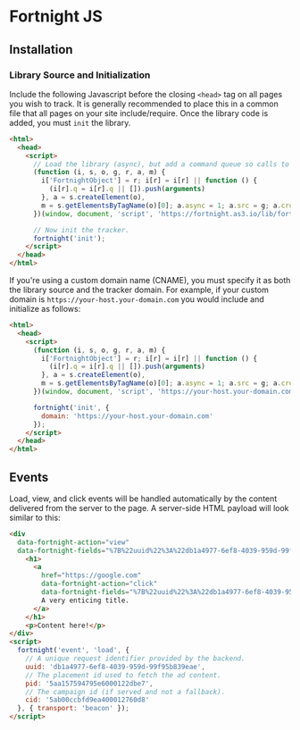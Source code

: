 # Fortnight JS

## Installation
### Library Source and Initialization
Include the following Javascript before the closing `<head>` tag on all pages you wish to track. It is generally recommended to place this in a common file that all pages on your site include/require. Once the library code is added, you must `init` the library.
```html
<html>
  <head>
    <script>
      // Load the library (async), but add a command queue so calls to `fortnight()` are immediate.
      (function (i, s, o, g, r, a, m) {
        i['FortnightObject'] = r; i[r] = i[r] || function () {
          (i[r].q = i[r].q || []).push(arguments)
        }, a = s.createElement(o),
        m = s.getElementsByTagName(o)[0]; a.async = 1; a.src = g; a.crossOrigin = 'anonymous'; m.parentNode.insertBefore(a, m)
      })(window, document, 'script', 'https://fortnight.as3.io/lib/fortnight.min.js', 'fortnight');

      // Now init the tracker.
      fortnight('init');
    </script>
  </head>
</html>
```
If you're using a custom domain name (CNAME), you must specify it as both the library source and the tracker domain. For example, if your custom domain is `https://your-host.your-domain.com` you would include and initialize as follows:
```html
<html>
  <head>
    <script>
      (function (i, s, o, g, r, a, m) {
        i['FortnightObject'] = r; i[r] = i[r] || function () {
          (i[r].q = i[r].q || []).push(arguments)
        }, a = s.createElement(o),
        m = s.getElementsByTagName(o)[0]; a.async = 1; a.src = g; a.crossOrigin = 'anonymous'; m.parentNode.insertBefore(a, m)
      })(window, document, 'script', 'https://your-host.your-domain.com/lib/fortnight.min.js', 'fortnight');

      fortnight('init', {
        domain: 'https://your-host.your-domain.com'
      });
    </script>
  </head>
</html>
```

## Events
Load, view, and click events will be handled automatically by the content delivered from the server to the page. A server-side HTML payload will look similar to this:
```html
<div
  data-fortnight-action="view"
  data-fortnight-fields="%7B%22uuid%22%3A%22db1a4977-6ef8-4039-959d-99f95b839eae%22%2C%22pid%22%3A%225aa157594795e6000122dbe7%22%2C%22cid%22%3A%225ab00ccbfd9ea400012760d8%22%7D">
    <h1>
      <a
        href="https://google.com"
        data-fortnight-action="click"
        data-fortnight-fields="%7B%22uuid%22%3A%22db1a4977-6ef8-4039-959d-99f95b839eae%22%2C%22pid%22%3A%225aa157594795e6000122dbe7%22%2C%22cid%22%3A%225ab00ccbfd9ea400012760d8%22%7D">
        A very enticing title.
      </a>
    </h1>
    <p>Content here!</p>
</div>
<script>
  fortnight('event', 'load', {
    // A unique request identifier provided by the backend.
    uuid: 'db1a4977-6ef8-4039-959d-99f95b839eae',
    // The placement id used to fetch the ad content.
    pid: '5aa157594795e6000122dbe7',
    // The campaign id (if served and not a fallback).
    cid: '5ab00ccbfd9ea400012760d8'
  }, { transport: 'beacon' });
</script>
```


